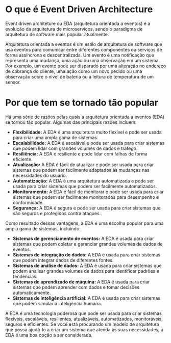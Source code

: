 # O que é Event Driven Architecture

Event driven architeture ou EDA (arquitetura orientada a eventos) é a evolução da arquitetura de microserviços, sendo o paradigma de arquitetura de software mais popular atualmente. 

Arquitetura orientada a eventos é um estilo de arquitetura de software que usa eventos para comunicar entre diferentes componentes ou serviços de forma assíncrona e descentralizada. Um evento é uma notificação que representa uma mudança, uma ação ou uma observação em um sistema. Por exemplo, um evento pode ser disparado por uma alteração no endereço de cobrança do cliente, uma ação como um novo pedido ou uma observação sobre o nível de bateria ou a leitura de temperatura de um sensor.

# Por que tem se tornado tão popular

Há uma série de razões pelas quais a arquitetura orientada a eventos (EDA) se tornou tão popular. Algumas das principais razões incluem:

- **Flexibilidade:** A EDA é uma arquitetura muito flexível e pode ser usada para criar uma ampla gama de sistemas.
- **Escalabilidade:** A EDA é escalável e pode ser usada para criar sistemas que podem lidar com grandes volumes de dados e tráfego.
- **Resiliência:** A EDA é resiliente e pode lidar com falhas de forma eficiente.
- **Atualização:** A EDA é fácil de atualizar e pode ser usada para criar sistemas que podem ser facilmente adaptados às mudanças nas necessidades do usuário.
- **Automatização:** A EDA é uma arquitetura automatizada e pode ser usada para criar sistemas que podem ser facilmente automatizados.
- **Monitoramento:** A EDA é fácil de monitorar e pode ser usada para criar sistemas que podem ser facilmente monitorados para desempenho e conformidade.
- **Segurança:** A EDA é segura e pode ser usada para criar sistemas que são seguros e protegidos contra ataques.

Como resultado dessas vantagens, a EDA é uma escolha popular para uma ampla gama de sistemas, incluindo:

- **Sistemas de gerenciamento de eventos:** A EDA é usada para criar sistemas que podem coletar e gerenciar grandes volumes de dados de eventos.
- **Sistemas de integração de dados:** A EDA é usada para criar sistemas que podem integrar dados de diferentes fontes.
- **Sistemas de análise de dados:** A EDA é usada para criar sistemas que podem analisar grandes volumes de dados para identificar padrões e tendências.
- **Sistemas de aprendizado de máquina:** A EDA é usada para criar sistemas que podem aprender com dados e tomar decisões automaticamente.
- **Sistemas de inteligência artificial:** A EDA é usada para criar sistemas que podem simular a inteligência humana.

A EDA é uma tecnologia poderosa que pode ser usada para criar sistemas flexíveis, escaláveis, resilientes, atualizáveis, automatizados, monitoráveis, seguros e eficientes. Se você está procurando um modelo de arquitetura que possa ajudá-lo a criar um sistema que atenda às suas necessidades, a EDA é uma boa opção a ser considerada.

